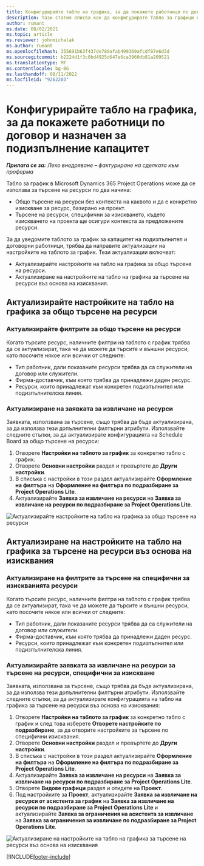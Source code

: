 ```yaml
---
title: Конфигурирайте табло на графика, за да покажете работници по договор и назначен за подизпълнение капацитет
description: Тази статия описва как да конфигурирате Табло за графици в Microsoft Dynamics 365 Project Operations за показване на капацитета на ресурсите на подизпълнители, когато персоналът изисква ресурси за проекта.
author: rumant
ms.date: 08/02/2021
ms.topic: article
ms.reviewer: johnmichalak
ms.author: rumant
ms.openlocfilehash: 355691b63f437de789afab499369afcdf87e6d3d
ms.sourcegitcommit: b2224d1f3c0bd4925d647e6ca3960db81a209521
ms.translationtype: MT
ms.contentlocale: bg-BG
ms.lasthandoff: 08/11/2022
ms.locfileid: "9262203"
---
```

# <a name="configure-schedule-board-to-show-contract-workers-and-subcontracted-capacity"></a>Конфигурирайте табло на графика, за да покажете работници по договор и назначен за подизпълнение капацитет 

_**Прилага се за:** Леко внедряване – фактуриране на сделката към проформа_

Табло за график в Microsoft Dynamics 365 Project Operations може да се използва за търсене на ресурси по два начина:

- Общо търсене на ресурси без контекста на каквото и да е конкретно изискване за ресурс, базирано на проект.
- Търсене на ресурси, специфични за изискването, където изискването на проекта ще осигури контекста за предложените ресурси.

За да уведомите таблото за график за капацитет на подизпълнител и договорни работници, трябва да направите актуализации на настройките на таблото за график. Тези актуализации включват: 
- Актуализирайте настройките на табло на графика за общо търсене на ресурси.
- Актуализиране на настройките на табло на графика за търсене на ресурси въз основа на изисквания.

## <a name="update-schedule-board-settings-for-general-resource-search"></a>Актуализирайте настройките на табло на графика за общо търсене на ресурси
### <a name="update-filters-for-general-resource-search"></a>Актуализирайте филтрите за общо търсене на ресурси
Когато търсите ресурс, наличните филтри на таблото с график трябва да се актуализират, така че да можете да търсите и външни ресурси, като посочите някое или всички от следните:
  - Тип работник, дали показаните ресурси трябва да са служители на договор или служители.
  - Фирма-доставчик, към която трябва да принадлежи даден ресурс.
  - Ресурси, които принадлежат към конкретен подизпълнител или подизпълнителска линия.
    
### <a name="update-retrieve-resource-query"></a>Актуализиране на заявката за извличане на ресурси
Заявката, използвана за търсене, също трябва да бъде актуализирана, за да използва тези допълнителни филтърни атрибути. Използвайте следните стъпки, за да актуализирате конфигурацията на Schedule Board за общо търсене на ресурси:  
1. Отворете **Настройки на таблото за график** за конкретно табло с график.
2. Отворете **Основни настройки** раздел и превъртете до **Други настройки**.
3. В списъка с настройки в този раздел актуализирайте **Оформление на филтъра** на **Оформление на филтъра по подразбиране за Project Operations Lite**.
4. Актуализирайте **Заявка за извличане на ресурси** на **Заявка за извличане на ресурси по подразбиране за Project Operations Lite**.

![Актуализирайте настройките на табло на графика за общо търсене на ресурси](../media/BoardSettings.png)  

## <a name="update-schedule-board-settings-for-requirementbased-resource-search"></a>Актуализиране на настройките на табло на графика за търсене на ресурси въз основа на изисквания
### <a name="update-filters-for-requirement-specific-resource-search"></a>Актуализиране на филтрите за търсене на специфични за изискванията ресурси 
Когато търсите ресурс, наличните филтри на таблото с график трябва да се актуализират, така че да можете да търсите и външни ресурси, като посочите някое или всички от следните:
 - Тип работник, дали показаните ресурси трябва да са служители на договор или служители.
 - Фирма-доставчик, към която трябва да принадлежи даден ресурс.
 - Ресурси, които принадлежат към конкретен подизпълнител или подизпълнителска линия.

### <a name="update-retrieve-resource-query-for-requirement-specific-resource-search"></a>Актуализирайте заявката за извличане на ресурси за търсене на ресурси, специфични за изискване 
Заявката, използвана за търсене, също трябва да бъде актуализирана, за да използва тези допълнителни филтърни атрибути. Използвайте следните стъпки, за да актуализирате конфигурацията на табло на графика за търсене на ресурси въз основа на изисквания:

1. Отворете **Настройки на таблото за график** за конкретно табло с график и след това изберете **Отворете настройките по подразбиране**, за да отворите настройките за търсене по специфични изисквания.
2. Отворете **Основни настройки** раздел и превъртете до **Други настройки**.
3. В списъка с настройки в този раздел актуализирайте **Оформление на филтъра** на **Оформление на филтъра по подразбиране за Project Operations Lite**.
4. Актуализирайте **Заявка за извличане на ресурси** на **Заявка за извличане на ресурси по подразбиране за Project Operations Lite**.
5. Отворете **Видове графици** раздел и отидете на **Проект**.
6. Под настройките за **Проект**, актуализирайте **Заявка за извличане на ресурси от асистента за график** на **Заявка за извличане на ресурси по подразбиране за Project Operations Lite** и актуализирайте **Заявка за ограничения на асистента за извличане** на **Заявка за ограничения за извличане по подразбиране за Project Operations Lite**.

![Актуализиране на настройките на табло на графика за търсене на ресурси въз основа на изисквания](../media/SASettings.png)  

[!INCLUDE[footer-include](../../includes/footer-banner.md)]
